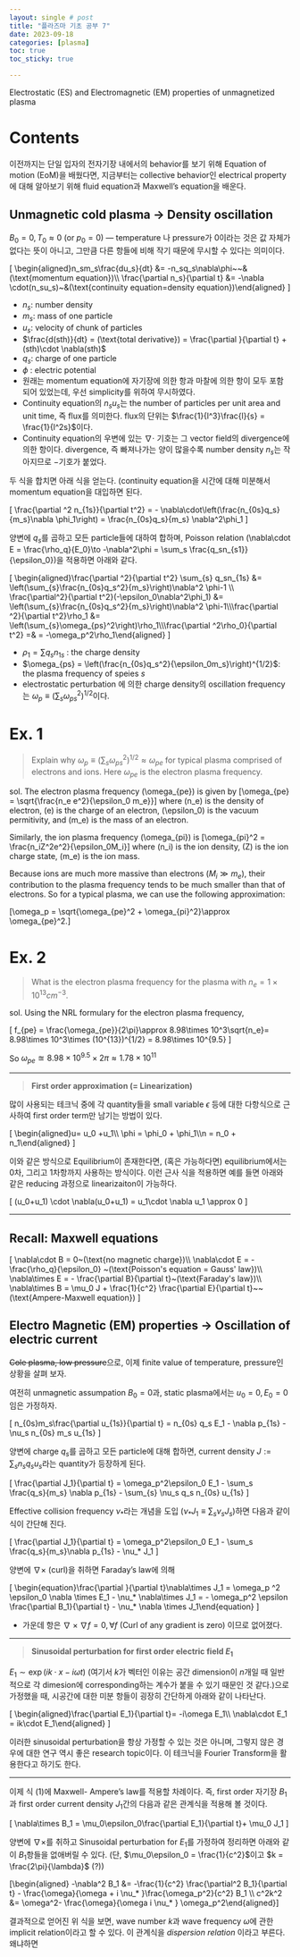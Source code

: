 ```yaml
---
layout: single # post
title: "플라즈마 기초 공부 7"
date: 2023-09-18
categories: [plasma]
toc: true
toc_sticky: true

---
```



Electrostatic (ES) and Electromagnetic (EM) properties of unmagnetized plasma

# Contents

이전까지는 단일 입자의 전자기장 내에서의 behavior를 보기 위해 Equation of motion (EoM)을 배웠다면, 지금부터는 collective behavior인 electrical property에 대해 알아보기 위해 fluid equation과 Maxwell’s equation을 배운다. 

## Unmagnetic cold plasma → Density oscillation

$B_0= 0, T_0 \approx 0  ~(\text{or } p_0=0 )$ — temperature 나 pressure가 0이라는 것은 값 자체가 없다는 뜻이 아니고, 그만큼 다른 항들에 비해 작기 때문에 무시할 수 있다는 의미이다.

\[
\begin{aligned}n_sm_s\frac{du_s}{dt} &= -n_sq_s\nabla\phi~~&(\text{momentum equation})\\\\ \frac{\partial n_s}{\partial t} &= -\nabla \cdot(n_su_s)~&(\text{continuity equation=density equation})\end{aligned}
\]

- $n_s$: number density
- $m_s$: mass of one particle
- $u_s$: velocity of chunk of particles
- $\frac{d(sth)}{dt} = (\text{total derivative}) = \frac{\partial }{\partial t} + (sth)\cdot \nabla(sth)$
- $q_s$: charge of one particle
- $\phi$ : electric potential
- 원래는 momentum equation에 자기장에 의한 항과 마찰에 의한 항이 모두 포함되어 있었는데, 우선 simplicity를 위하여 무시하였다.
- Continuity equation의 $n_su_s$는 the number of particles per unit area and unit time, 즉 flux를 의미한다. flux의 단위는 $\frac{1}{l^3}\frac{l}{s} = \frac{1}{l^2s}$이다.
- Continuity equation의 우변에 있는 $\nabla\cdot$ 기호는 그 vector field의 divergence에 의한 항이다. divergence, 즉 빠져나가는 양이 많을수록 number density $n_s$는 작아지므로 $-$기호가 붙었다.

두 식을 합치면 아래 식을 얻는다. (continuity equation을 시간에 대해 미분해서 momentum equation을 대입하면 된다. 

\[
\frac{\partial ^2 n_{1s}}{\partial t^2} = - \nabla\cdot\left(\frac{n_{0s}q_s}{m_s}\nabla \phi_1\right) = \frac{n_{0s}q_s}{m_s} \nabla^2\phi_1
\]

양변에 $q_s$를 곱하고 모든 particle들에 대하여 합하며, Poisson relation \(\nabla\cdot E = \frac{\rho_q}{E_0}\to -\nabla^2\phi = \sum_s \frac{q_sn_{s1}}{\epsilon_0}\)을 적용하면 아래와 같다. 

\[
\begin{aligned}\frac{\partial ^2}{\partial t^2} \sum_{s} q_sn_{1s} &= \left(\sum_{s}\frac{n_{0s}q_s^2}{m_s}\right)\nabla^2 \phi-1 \\\\ \frac{\partial^2}{\partial t^2}(-\epsilon_0\nabla^2\phi_1) &= \left(\sum_{s}\frac{n_{0s}q_s^2}{m_s}\right)\nabla^2 \phi-1\\\\\frac{\partial ^2}{\partial t^2}\rho_1 &= \left(\sum_{s}\omega_{ps}^2\right)\rho_1\\\\\frac{\partial ^2\rho_0}{\partial t^2} =& = -\omega_p^2\rho_1\end{aligned}
\]

- $\rho_1= \sum q_sn_{1s}$ : the charge density
- $\omega_{ps} = \left(\frac{n_{0s}q_s^2}{\epsilon_0m_s}\right)^{1/2}$: the plasma frequency of speies $s$
- electrostatic perturbation 에 의한 charge density의 oscillation frequency는 $\omega_p \equiv (\sum_s \omega_{ps}^2)^{1/2}$이다.

# Ex. 1

> Explain why $\omega_p \equiv (\sum_s \omega_{ps}^2)^{1/2}\approx \omega_{pe}$ for typical plasma comprised of electrons and ions. Here $\omega_{pe}$ is the electron plasma frequency.
> 

sol. The electron plasma frequency \(\omega_{pe}\) is given by 
\[\omega_{pe} = \sqrt{\frac{n_e e^2}{\epsilon_0 m_e}}\]
where \(n_e\) is the density of electron, \(e\) is the charge of an electron, \(\epsilon_0\) is the vacuum permitivity, and \(m_e\) is the mass of an electron.

Similarly, the ion plasma frequency \(\omega_{pi}\) is
\[\omega_{pi}^2 = \frac{n_iZ^2e^2}{\epsilon_0M_i}\]
where \(n_i\) is the ion density, \(Z\) is the ion charge state, \(m_e\) is the ion mass.

Because ions are much more massive than electrons $(M_i\gg m_e)$, 
their contribution to the plasma frequency tends to be much smaller than that of electrons. So for a typical plasma, we can use the following approximation:

\[\omega_p = \sqrt{\omega_{pe}^2 + \omega_{pi}^2}\approx \omega_{pe}^2.\]

# Ex. 2

> What is the electron plasma frequency for the plasma with $n_e = 1\times 10^{13}cm^{-3}$.
> 

sol. Using the NRL formulary for the electron plasma frequency, 

\[
f_{pe} = \frac{\omega_{pe}}{2\pi}\approx 8.98\times 10^3\sqrt{n_e}= 8.98\times 10^3\times (10^{13})^{1/2} = 8.98\times 10^{9.5}
\]

So $\omega_{pe}\approxeq 8.98\times10^{9.5}\times 2\pi \approx 1.78\times 10^11$

---

> **First order approximation (= Linearization)**
> 

많이 사용되는 테크닉 중에 각 quantity들을 small variable $\epsilon$ 등에 대한 다항식으로 근사하여 first order term만 남기는 방법이 있다. 

\[
\begin{aligned}u= u_0 +u_1\\\\ \phi = \phi_0 + \phi_1\\\\n = n_0 + n_1\end{aligned}
\]

이와 같은 방식으로 Equilibrium이 존재한다면, $($혹은 가능하다면$)$ equilibrium에서는 0차, 그리고 1차항까지 사용하는 방식이다. 이런 근사 식을 적용하면 예를 들면 아래와 같은 reducing 과정으로 linearizaiton이 가능하다. 

\[
(u_0+u_1) \cdot \nabla(u_0+u_1) = u_1\cdot \nabla u_1 \approx 0
\]

---

## Recall: Maxwell equations

\[
\nabla\cdot B = 0~(\text{no magnetic charge})\\\\ \nabla\cdot E = -\frac{\rho_q}{\epsilon_0} ~(\text{Poisson's equation = Gauss' law})\\\\ \nabla\times E = - \frac{\partial B}{\partial t}~(\text{Faraday's law})\\\\ \nabla\times B = \mu_0 J + \frac{1}{c^2} \frac{\partial E}{\partial t}~~(\text{Ampere-Maxwell equation})
\]

## Electro Magnetic (EM) properties → Oscillation of electric current

~~Cole plasma, low pressure~~으로, 이제 finite value of temperature, pressure인 상황을 살펴 보자. 

여전히 unmagnetic assumpation $B_0 = 0$과, static plasma에서는 $u_0 = 0,E_0= 0$ 임은 가정하자. 

\[
n_{0s}m_s\frac{\partial u_{1s}}{\partial t} = n_{0s} q_s E_1 - \nabla p_{1s} - \nu_s n_{0s} m_s u_{1s}
\]

양변에 charge $q_s$를 곱하고 모든 particle에 대해 합하면, current density $J:= \sum_s n_sq_su_s$라는 quantity가 등장하게 된다. 

\[
\frac{\partial J_1}{\partial t} = \omega_p^2\epsilon_0 E_1 - \sum_s \frac{q_s}{m_s} \nabla p_{1s} - \sum_{s} \nu_s q_s n_{0s} u_{1s}
\]

Effective collision frequency $\nu_*$라는 개념을 도입 $(\nu_*J_1 \equiv\sum_s\nu_s J_s)$하면 다음과 같이 식이 간단해 진다. 

\[
\frac{\partial J_1}{\partial t} = \omega_p^2\epsilon_0 E_1 - \sum_s \frac{q_s}{m_s}\nabla p_{1s} - \nu_* J_1
\]

양변에 $\nabla\times$  (curl)을 취하면 Faraday’s law에 의해

\[
\begin{equation}\frac{\partial }{\partial t}\nabla\times J_1 = \omega_p ^2 \epsilon_0 \nabla \times E_1 - \nu_* \nabla\times J_1 = - \omega_p^2 \epsilon \frac{\partial B_1}{\partial t} - \nu_* \nabla \times J_1\end{equation}
\]

- 가운데 항은 $\nabla\times\nabla f = 0,\forall f$ (Curl of any gradient is zero) 이므로 없어졌다.

---

> **Sinusoidal perturbation for first order electric field $E_1$**
> 

$E_1\sim \exp(ik\cdot x- i\omega t)$ $($여기서 $k$가 벡터인 이유는 공간 dimension이 $n$개일 때 일반적으로 각 dimesion에 corresponding하는 계수가 붙을 수 있기 때문인 것 같다.$)$으로 가정했을 때, 시공간에 대한 미분 항들이 굉장히 간단하게 아래와 같이 나타난다. 

\[
\begin{aligned}\frac{\partial E_1}{\partial t}= -i\omega E_1\\\\ \nabla\cdot E_1 = ik\cdot E_1\end{aligned}
\]

이러한 sinusoidal perturbation을 항상 가정할 수 있는 것은 아니며, 그렇지 않은 경우에 대한 연구 역시 좋은 research topic이다. 이 테크닉을 Fourier Transform을 활용한다고 하기도 한다.

---

이제 식 (1)에 Maxwell- Ampere’s law를 적용할 차례이다. 즉, first order 자기장 $B_1$과 first order current density $J_1$간의 다음과 같은 관계식을 적용해 볼 것이다. 

\[
\nabla\times B_1 = \mu_0\epsilon_0\frac{\partial E_1}{\partial t}+ \mu_0 J_1
\]

 양변에 $\nabla\times$를 취하고 Sinusoidal perturbation for $E_1$를 가정하여 정리하면 아래와 같이 $B_1$항들을 없애버릴 수 있다. $($단, $\mu_0\epsilon_0 = \frac{1}{c^2}$이고 $k = \frac{2\pi}{\lambda}$ $($?$)$$)$

\[\begin{aligned} -\nabla^2 B_1 &= -\frac{1}{c^2} \frac{\partial^2  B_1}{\partial t} - \frac{\omega}{\omega + i \nu_* }\frac{\omega_p^2}{c^2} B_1 \\\\ c^2k^2 &= \omega^2- \frac{\omega}{\omega i \nu_* } \omega_p^2\end{aligned}\]

결과적으로 얻어진 위 식을 보면, wave number $k$과 wave frequency $\omega$에 관한 implicit relation이라고 할 수 있다. 이 관계식을 *dispersion relation* 이라고 부른다. 왜냐하면
